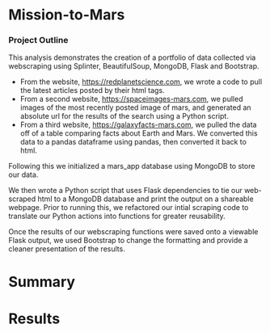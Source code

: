 # Mission-to-Mars
### Project Outline
This analysis demonstrates the creation of a portfolio of data collected via webscraping using Splinter, BeautifulSoup, MongoDB, Flask and Bootstrap.

- From the website, https://redplanetscience.com, we wrote a code to pull the latest articles posted by their html tags.
- From a second website, https://spaceimages-mars.com, we pulled images of the most recently posted image of mars, and generated an absolute url for the results of the search using a Python script.
- From a third website, https://galaxyfacts-mars.com, we pulled the data off of a table comparing facts about Earth and Mars. We converted this data to a pandas dataframe using pandas, then converted it back to html.

Following this we initialized a mars_app database using MongoDB to store our data.

We then wrote a Python script that uses Flask dependencies to tie our web-scraped html to a MongoDB database and print the output on a shareable webpage. Prior to running this, we refactored our intial scraping code to translate our Python actions into functions for greater reusability. 

Once the results of our webscraping functions were saved onto a viewable Flask output, we used Bootstrap to change the formatting and provide a cleaner presentation of the results.

# Summary

# Results

